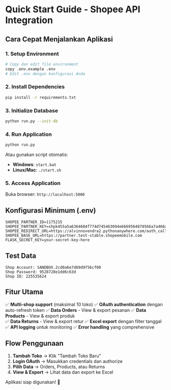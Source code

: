 # Quick Start Guide - Shopee API Integration

## Cara Cepat Menjalankan Aplikasi

### 1. Setup Environment
```bash
# Copy dan edit file environment
copy .env.example .env
# Edit .env dengan konfigurasi Anda
```

### 2. Install Dependencies
```bash
pip install -r requirements.txt
```

### 3. Initialize Database
```bash
python run.py --init-db
```

### 4. Run Application
```bash
python run.py
```

Atau gunakan script otomatis:
- **Windows**: `start.bat`
- **Linux/Mac**: `./start.sh`

### 5. Access Application
Buka browser: `http://localhost:5000`

## Konfigurasi Minimum (.env)

```env
SHOPEE_PARTNER_ID=1175215
SHOPEE_PARTNER_KEY=shpk455a5a6364684f774d745463694e6669564878566a7a466a4b6558507648
SHOPEE_REDIRECT_URL=https://alvinnovendra2.pythonanywhere.com/auth_callback
SHOPEE_BASE_URL=https://partner.test-stable.shopeemobile.com
FLASK_SECRET_KEY=your-secret-key-here
```

## Test Data

```
Shop Account: SANDBOX.2cd0a6e7d69d9f56cf00
Shop Password: 9528728e1dd6c63d
Shop ID: 225535624
```

## Fitur Utama

✅ **Multi-shop support** (maksimal 10 toko)
✅ **OAuth authentication** dengan auto-refresh token
✅ **Data Orders** - View & export pesanan
✅ **Data Products** - View & export produk  
✅ **Data Returns** - View & export retur
✅ **Excel export** dengan filter tanggal
✅ **API logging** untuk monitoring
✅ **Error handling** yang comprehensive

## Flow Penggunaan

1. **Tambah Toko** → Klik "Tambah Toko Baru"
2. **Login OAuth** → Masukkan credentials dan authorize
3. **Pilih Data** → Orders, Products, atau Returns
4. **View & Export** → Lihat data dan export ke Excel

Aplikasi siap digunakan! 🚀